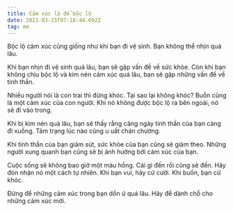 ```yaml
---
title: Cảm xúc là để bộc lộ
date: 2021-03-15T07:18:44.692Z
tag: me
---
```

Bộc lộ cảm xúc cũng giống như khi bạn đi vệ sinh. Bạn không thể nhịn quá lâu.

Khi bạn nhịn đi vệ sinh quá lâu, bạn sẽ gặp vấn đề về sức khỏe. Còn khi bạn không chịu bộc lộ và kìm nén cảm xúc quá lâu, bạn sẽ gặp những vấn đề về tinh thần.

Nhiều người nói là con trai thì đừng khóc. Tại sao lại không khóc? Buồn cũng là một cảm xúc của con người. Khi nó không được bộc lộ ra bên ngoài, nó sẽ đi vào trong. 

Khi bị kìm nén quá lâu, bạn sẽ thấy rằng càng ngày tinh thần của bạn càng đi xuống. Tâm trạng lúc nào cũng u uất chán chường. 

Khi tinh thần của bạn giảm sút, sức khỏe của bạn cũng sẽ giảm theo. Những người xung quanh bạn cũng sẽ bị ảnh hưởng bởi cảm xúc của bạn.

Cuộc sống sẽ không bao giờ một màu hồng. Cái gì đến rồi cũng sẽ đến. Hãy đón nhận nó một cách tự nhiên. Khi bạn vui, hãy cứ cười. Khi buồn, bạn cứ khóc. 

Đừng để những cảm xúc trong bạn dồn ứ quá lâu. Hãy để dành chỗ cho những cảm xúc mới.